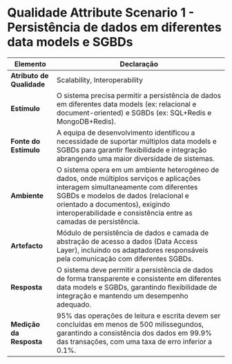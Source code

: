 # Qualidade Attribute Scenario 1 - Persistência de dados em diferentes data models e SGBDs

| **Elemento**              | **Declaração**                                                                                                                                                                                                                                                                  |
|---------------------------|---------------------------------------------------------------------------------------------------------------------------------------------------------------------------------------------------------------------------------------------------------------------------------|
| **Atributo de Qualidade** | Scalability, Interoperability                                                                                                                                                                                                                                                   |
| **Estímulo**              | O sistema precisa permitir a persistência de dados em diferentes data models (ex: relacional e document-oriented) e SGBDs (ex: SQL+Redis e MongoDB+Redis).                                                                                                                      |
| **Fonte do Estímulo**     | A equipa de desenvolvimento identificou a necessidade de suportar múltiplos data models e SGBDs para garantir flexibilidade e integração abrangendo uma maior diversidade de sistemas.                                                                                          |
| **Ambiente**              | O sistema opera em um ambiente heterogéneo de dados, onde múltiplos serviços e aplicações interagem simultaneamente com diferentes SGBDs e modelos de dados (relacional e orientado a documentos), exigindo interoperabilidade e consistência entre as camadas de persistência. |
| **Artefacto**             | Módulo de persistência de dados e camada de abstração de acesso a dados (Data Access Layer), incluindo os adaptadores responsáveis pela comunicação com diferentes SGBDs.                                                                                                       |
| **Resposta**              | O sistema deve permitir a persistência de dados de forma transparente e consistente em diferentes data models e SGBDs, garantindo flexibilidade de integração e mantendo um desempenho adequado.                                                                                |
| **Medição da Resposta**   | 95% das operações de leitura e escrita devem ser concluídas em menos de 500 milissegundos, garantindo a consistência dos dados em 99.9% das transações, com uma taxa de erro inferior a 0.1%.                                                                                   |
